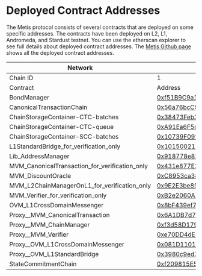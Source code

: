 # Deployed Contract Addresses

The Metis protocol consists of several contracts that are deployed on some specific addresses. The contracts have been deployed on L2, L1, Andromeda, and Stardust testnet. You can use the etherscan explorer to see full details about deployed contract addresses. The [Metis Github page](https://github.com/MetisProtocol/mvm/tree/develop/packages/contracts/deployments) shows all the deployed contract addresses.



| Network                                            | **Andromeda (Mainnet)**                                                                                               | **Goerli (Testnet)**                                                                                                         |
| -------------------------------------------------- | --------------------------------------------------------------------------------------------------------------------- | ---------------------------------------------------------------------------------------------------------------------------- |
| Chain ID                                           | 1                                                                                                                     | 5                                                                                                                            |
| Contract                                           | Address                                                                                                               | Address                                                                                                                      |
| BondManager                                        | [0xf51B9C9a1c12e7E48BEC15DC358D0C1f0d7Eb3be](https://etherscan.io/address/0xf51B9C9a1c12e7E48BEC15DC358D0C1f0d7Eb3be) | [0x68c39fc25cd754009C87B3160D5Fc9c155A6dFb9](https://goerli.etherscan.io/address/0x68c39fc25cd754009C87B3160D5Fc9c155A6dFb9) |
| CanonicalTransactionChain                          | [0x56a76bcC92361f6DF8D75476feD8843EdC70e1C9](https://etherscan.io/address/0x56a76bcC92361f6DF8D75476feD8843EdC70e1C9) | [0x6Aec60fc997B4e2931b892398517b56F7b3C48Dd](https://goerli.etherscan.io/address/0x6Aec60fc997B4e2931b892398517b56F7b3C48Dd) |
| ChainStorageContainer-CTC-batches                  | [0x38473Feb3A6366757A249dB2cA4fBB2C663416B7](https://etherscan.io/address/0x38473Feb3A6366757A249dB2cA4fBB2C663416B7) | [0x6782E5641Ba2D8036Db827B42744f0a93Dd45f07](https://goerli.etherscan.io/address/0x6782E5641Ba2D8036Db827B42744f0a93Dd45f07) |
| ChainStorageContainer-CTC-queue                    | [0xA91Ea6F5d1EDA8e6686639d6C88b309cF35D2E57](https://etherscan.io/address/0xA91Ea6F5d1EDA8e6686639d6C88b309cF35D2E57) | [0x65d84E31C6958D6b46686DDfe894Dd35B8876F11](https://goerli.etherscan.io/address/0x65d84E31C6958D6b46686DDfe894Dd35B8876F11) |
| ChainStorageContainer-SCC-batches                  | [0x10739F09f6e62689c0aA8A1878816de9e166d6f9](https://etherscan.io/address/0x10739F09f6e62689c0aA8A1878816de9e166d6f9) | [0x553417fEB2B366c7a4f9aAa2C8B9330CAFfd95E4](https://goerli.etherscan.io/address/0x553417fEB2B366c7a4f9aAa2C8B9330CAFfd95E4) |
| L1StandardBridge\_for\_verification\_only          | [0x101500214981e7A5Ad2334D8404eaF365C2c3113](https://etherscan.io/address/0x101500214981e7A5Ad2334D8404eaF365C2c3113) | [0x55d3fE19b97D5f948aE277056c1F96fe18E8B0c0](https://goerli.etherscan.io/address/0x55d3fE19b97D5f948aE277056c1F96fe18E8B0c0) |
| Lib\_AddressManager                                | [0x918778e825747a892b17C66fe7D24C618262867d](https://etherscan.io/address/0x918778e825747a892b17C66fe7D24C618262867d) | [0x0C40f1f7A3B348F8e223F25e9d5808eA5FB43349](https://goerli.etherscan.io/address/0x0C40f1f7A3B348F8e223F25e9d5808eA5FB43349) |
| MVM\_CanonicalTransaction\_for\_verification\_only | [0x431e877E216714647a4DCcEFFC03d7B4Fd4B825E](https://etherscan.io/address/0x431e877E216714647a4DCcEFFC03d7B4Fd4B825E) | [0x174eADC85E3B39F48bD378bc63301247854E9385](https://goerli.etherscan.io/address/0x174eADC85E3B39F48bD378bc63301247854E9385) |
| MVM\_DiscountOracle                                | [0xC8953ca384b4AdC8B1b11B030Afe2F05471664b0](https://etherscan.io/address/0xC8953ca384b4AdC8B1b11B030Afe2F05471664b0) | [0xd6274CEA1fD5a84b30bbC851DF6c73A5D1A78A32](https://goerli.etherscan.io/address/0xd6274CEA1fD5a84b30bbC851DF6c73A5D1A78A32) |
| MVM\_L2ChainManagerOnL1\_for\_verification\_only   | [0x9E2E3be85df5Ca63DE7674BA64ffD564075f3B48](https://etherscan.io/address/0x9E2E3be85df5Ca63DE7674BA64ffD564075f3B48) | [0x828c94303251ee2A66d4aEC2714500384453307F](https://goerli.etherscan.io/address/0x828c94303251ee2A66d4aEC2714500384453307F) |
| MVM\_Verifier\_for\_verification\_only             | [0xB2e2060A179e67cA4299Cc79fA337B98791DE069](https://etherscan.io/address/0xB2e2060A179e67cA4299Cc79fA337B98791DE069) | [0x538c6E5C076f8d752F5fBad308a381A370092579](https://goerli.etherscan.io/address/0x538c6E5C076f8d752F5fBad308a381A370092579) |
| OVM\_L1CrossDomainMessenger                        | [0x8bF439ef7167023F009E24b21719Ca5f768Ecb36](https://etherscan.io/address/0x8bF439ef7167023F009E24b21719Ca5f768Ecb36) | [0x2562Fbe25611C70e7674fb6bc1268F26D484C8F8](https://goerli.etherscan.io/address/0x2562Fbe25611C70e7674fb6bc1268F26D484C8F8) |
| Proxy\_\_MVM\_CanonicalTransaction                 | [0x6A1DB7d799FBA381F2a518cA859ED30cB8E1d41a](https://etherscan.io/address/0x6A1DB7d799FBA381F2a518cA859ED30cB8E1d41a) | [0x9257d9d478fb71B98Cc2d1866B1A8C504a8B64C7](https://goerli.etherscan.io/address/0x9257d9d478fb71B98Cc2d1866B1A8C504a8B64C7) |
| Proxy\_\_MVM\_ChainManager                         | [0xf3d58D1794f2634d6649a978f2dc093898FEEBc0](https://etherscan.io/address/0xf3d58D1794f2634d6649a978f2dc093898FEEBc0) | [0xE11986E6dDE546294b43f1eCc7181749322E89bf](https://goerli.etherscan.io/address/0xE11986E6dDE546294b43f1eCc7181749322E89bf) |
| Proxy\_\_MVM\_Verifier                             | [0xe70DD4dE81D282B3fa92A6700FEE8339d2d9b5cb](https://etherscan.io/address/0xe70DD4dE81D282B3fa92A6700FEE8339d2d9b5cb) | [0x7ae231F97dd9EFFBE1F84474c050F124074Fb45e](https://goerli.etherscan.io/address/0x7ae231F97dd9EFFBE1F84474c050F124074Fb45e) |
| Proxy\_\_OVM\_L1CrossDomainMessenger               | [0x081D1101855bD523bA69A9794e0217F0DB6323ff](https://etherscan.io/address/0x081D1101855bD523bA69A9794e0217F0DB6323ff) | [0x914Aed79Cd083B5043C75A90616CC2A0477bf86c](https://goerli.etherscan.io/address/0x914Aed79Cd083B5043C75A90616CC2A0477bf86c) |
| Proxy\_\_OVM\_L1StandardBridge                     | [0x3980c9ed79d2c191A89E02Fa3529C60eD6e9c04b](https://etherscan.io/address/0x3980c9ed79d2c191A89E02Fa3529C60eD6e9c04b) | [0xCF7257A86A5dBba34bAbcd2680f209eb9a05b2d2](https://goerli.etherscan.io/address/0xCF7257A86A5dBba34bAbcd2680f209eb9a05b2d2) |
| StateCommitmentChain                               | [0xf209815E595Cdf3ed0aAF9665b1772e608AB9380](https://etherscan.io/address/0xf209815E595Cdf3ed0aAF9665b1772e608AB9380) | [0xd7344Cd0cC2C1A4c208B87fF227aDd1A576ac397](https://goerli.etherscan.io/address/0xd7344Cd0cC2C1A4c208B87fF227aDd1A576ac397) |
